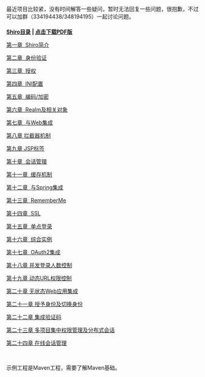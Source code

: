 最近项目比较紧，没有时间解答一些疑问，暂时无法回复一些问题，很抱歉，不过可以加群（334194438/348194195）一起讨论问题。

<h2 style="font-size: 14px;"><a href="http://jinnianshilongnian.iteye.com/blog/2018398" target="_blank">Shiro目录</a> | <a href="http://jinnianshilongnian.iteye.com/blog/2018398" target="_blank">点击下载PDF版</a></h2>
<p style="font-size: 14px;"><a href="http://jinnianshilongnian.iteye.com/blog/2018936" target="_blank">第一章&nbsp; Shiro简介</a></p>
<p style="font-size: 14px;"><a href="http://jinnianshilongnian.iteye.com/blog/2019547" target="_blank">第二章&nbsp; 身份验证</a></p>
<p style="font-size: 14px;"><a href="http://jinnianshilongnian.iteye.com/blog/2020017" target="_blank">第三章&nbsp; 授权</a></p>
<p style="font-size: 14px;"><a href="http://jinnianshilongnian.iteye.com/blog/2020820" target="_blank">第四章&nbsp; INI配置</a></p>
<p style="font-size: 14px;"><a href="http://jinnianshilongnian.iteye.com/blog/2021439" target="_blank">第五章&nbsp; 编码/加密</a></p>
<p style="font-size: 14px;"><a href="http://jinnianshilongnian.iteye.com/blog/2022468" target="_blank">第六章&nbsp; Realm及相关对象</a></p>
<p style="font-size: 14px;"><a href="http://jinnianshilongnian.iteye.com/blog/2024723" target="_blank">第七章&nbsp; 与Web集成</a></p>
<p style="font-size: 14px;"><a href="http://jinnianshilongnian.iteye.com/blog/2025656" target="_self">第八章 拦截器机制</a></p>
<p style="font-size: 14px;"><a href="http://jinnianshilongnian.iteye.com/blog/2026398" target="_blank">第九章 JSP标签</a></p>
<p style="font-size: 14px;"><a href="http://jinnianshilongnian.iteye.com/blog/2028675" target="_blank">第十章&nbsp; 会话管理</a></p>
<p style="font-size: 14px;"><a href="http://jinnianshilongnian.iteye.com/blog/2029217" target="_blank">第十一章&nbsp; 缓存机制</a></p>
<p style="font-size: 14px;"><a href="http://jinnianshilongnian.iteye.com/blog/2029717" target="_blank">第十二章&nbsp; 与Spring集成</a></p>
<p style="font-size: 14px;"><a href="http://jinnianshilongnian.iteye.com/blog/2031823" target="_blank">第十三章&nbsp; RememberMe</a></p>
<p style="font-size: 14px;"><a href="http://jinnianshilongnian.iteye.com/blog/2036420" target="_blank">第十四章&nbsp; SSL</a></p>
<p style="font-size: 14px;"><a href="http://jinnianshilongnian.iteye.com/blog/2036730" target="_blank">第十五章&nbsp; 单点登录</a></p>
<p style="font-size: 14px;"><a href="http://jinnianshilongnian.iteye.com/blog/2037222" target="_blank">第十六章&nbsp; 综合实例</a></p>
<p style="font-size: 14px;"><a href="http://jinnianshilongnian.iteye.com/blog/2038646" target="_blank">第十七章&nbsp; OAuth2集成</a></p>
<p style="font-size: 14px;"><a href="http://jinnianshilongnian.iteye.com/blog/2039760" target="_blank">第十八章 并发登录人数控制</a></p>
<p style="font-size: 14px;"><a href="http://jinnianshilongnian.iteye.com/blog/2040929" target="_blank">第十九章 动态URL权限控制</a></p>
<p style="font-size: 14px;"><a href="http://jinnianshilongnian.iteye.com/blog/2041909" target="_blank">第二十章 无状态Web应用集成</a></p>
<p style="font-size: 14px;"><a href="http://jinnianshilongnian.iteye.com/blog/2044616" target="_blank">第二十一章 授予身份及切换身份</a></p>
<p style="font-size: 14px;"><a href="http://jinnianshilongnian.iteye.com/blog/2046041" target="_blank">第二十二章 集成验证码</a></p>
<p style="font-size: 14px;"><a href="http://jinnianshilongnian.iteye.com/blog/2047168" target="_blank">第二十三章 多项目集中权限管理及分布式会话</a></p>
<p style="font-size: 14px;"><a href="http://jinnianshilongnian.iteye.com/blog/2047643" target="_blank">第二十四章 在线会话管理</a></p>
<p style="font-size: 14px;">&nbsp;</p>
<p style="font-size: 14px;">示例工程是Maven工程，需要了解Maven基础。</p>
